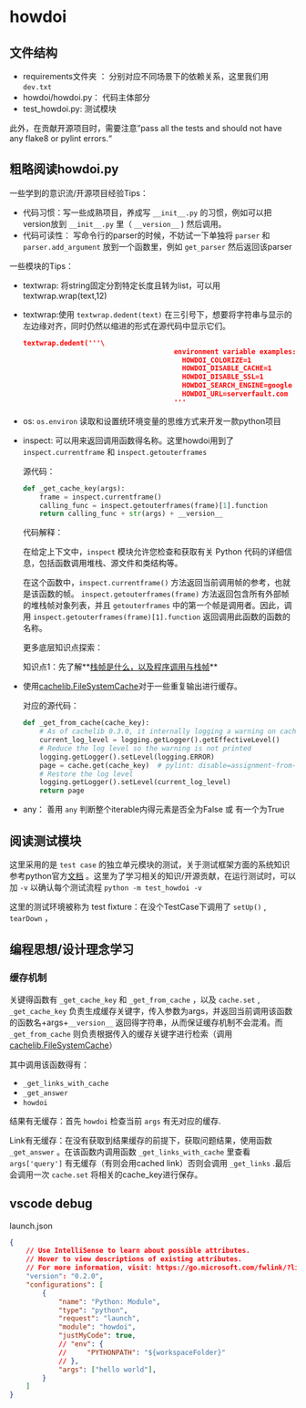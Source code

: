 # howdoi



## 文件结构

- requirements文件夹 ： 分别对应不同场景下的依赖关系，这里我们用 `dev.txt`
- howdoi/howdoi.py： 代码主体部分
- test_howdoi.py: 测试模块

此外，在贡献开源项目时，需要注意”pass all the tests and should not have any flake8 or pylint errors.“

## 粗略阅读howdoi.py

一些学到的意识流/开源项目经验Tips：

- 代码习惯：写一些成熟项目，养成写 `__init__.py` 的习惯，例如可以把version放到 `__init__.py` 里（ `__version__` ) 然后调用。
- 代码可读性： 写命令行的parser的时候，不妨试一下单独将 `parser` 和 `parser.add_argument` 放到一个函数里，例如 `get_parser`  然后返回该parser

一些模块的Tips：

- textwrap: 将string固定分割特定长度且转为list，可以用textwrap.wrap(text,12)
- textwrap:使用 `textwrap.dedent(text)` 在三引号下，想要将字符串与显示的左边缘对齐，同时仍然以缩进的形式在源代码中显示它们。
    
    ```json
    textwrap.dedent('''\
                                         environment variable examples:
                                           HOWDOI_COLORIZE=1
                                           HOWDOI_DISABLE_CACHE=1
                                           HOWDOI_DISABLE_SSL=1
                                           HOWDOI_SEARCH_ENGINE=google
                                           HOWDOI_URL=serverfault.com
                                         '''
    ```
    
- os:  `os.environ` 读取和设置统环境变量的思维方式来开发一款python项目
- inspect: 可以用来返回调用函数得名称。这里howdoi用到了 `inspect.currentframe` 和 `inspect.getouterframes`
    
    源代码：
    
    ```python
    def _get_cache_key(args):
        frame = inspect.currentframe()
        calling_func = inspect.getouterframes(frame)[1].function
        return calling_func + str(args) + __version__
    ```
    
    代码解释：
    
    在给定上下文中，`inspect` 模块允许您检查和获取有关 Python 代码的详细信息，包括函数调用堆栈、源文件和类结构等。
    
    在这个函数中，`inspect.currentframe()` 方法返回当前调用帧的参考，也就是该函数的帧。 `inspect.getouterframes(frame)` 方法返回包含所有外部帧的堆栈帧对象列表，并且 `getouterframes` 中的第一个帧是调用者。因此，调用 `inspect.getouterframes(frame)[1].function` 返回调用此函数的函数的名称。
    
    更多底层知识点探索：
    
    知识点1：先了解**[栈帧是什么，以及程序调用与栈帧](https://www.cnblogs.com/samo/articles/3092895.html)** 
    
- 使用[cachelib.FileSystemCache](https://cachelib.readthedocs.io/en/stable/file/)对于一些重复输出进行缓存。
    
    对应的源代码：
    
    ```python
    def _get_from_cache(cache_key):
        # As of cachelib 0.3.0, it internally logging a warning on cache miss
        current_log_level = logging.getLogger().getEffectiveLevel()
        # Reduce the log level so the warning is not printed
        logging.getLogger().setLevel(logging.ERROR)
        page = cache.get(cache_key)  # pylint: disable=assignment-from-none
        # Restore the log level
        logging.getLogger().setLevel(current_log_level)
        return page
    ```
    
- any： 善用 `any` 判断整个iterable内得元素是否全为False 或 有一个为True

## 阅读测试模块

这里采用的是 `test case` 的独立单元模块的测试，关于测试框架方面的系统知识参考python官方[文档](https://docs.python.org/zh-tw/3/library/unittest.html) 。这里为了学习相关的知识/开源贡献，在运行测试时，可以加 `-v` 以确认每个测试流程 `python -m test_howdoi -v` 

这里的测试环境被称为 test fixture：在没个TestCase下调用了  `setUp()` , `tearDown`  ， 

## 编程思想/设计理念学习

### 缓存机制

关键得函数有 `_get_cache_key`  和 `_get_from_cache` ，以及 `cache.set` , `_get_cache_key` 负责生成缓存关键字，传入参数为args，并返回当前调用该函数的函数名+args+`__version__` 返回得字符串，从而保证缓存机制不会混淆。而`_get_from_cache` 则负责根据传入的缓存关键字进行检索（调用[cachelib.FileSystemCache](https://cachelib.readthedocs.io/en/stable/file/)）

其中调用该函数得有：

- `_get_links_with_cache`
- `_get_answer`
- `howdoi`

结果有无缓存：首先 `howdoi` 检查当前 `args` 有无对应的缓存.

Link有无缓存：在没有获取到结果缓存的前提下，获取问题结果，使用函数 `_get_answer` 。在该函数内调用函数 `_get_links_with_cache` 里查看 `args['query']` 有无缓存（有则会用cached link）否则会调用 `_get_links`  .最后会调用一次 `cache.set` 将相关的cache_key进行保存。

## vscode debug

launch.json

```json
{
    // Use IntelliSense to learn about possible attributes.
    // Hover to view descriptions of existing attributes.
    // For more information, visit: https://go.microsoft.com/fwlink/?linkid=830387
    "version": "0.2.0",
    "configurations": [
        {
            "name": "Python: Module",
            "type": "python",
            "request": "launch",
            "module": "howdoi",
            "justMyCode": true,
            // "env": {
            //     "PYTHONPATH": "${workspaceFolder}"
            // },
            "args": ["hello world"],
        }
    ]
}
```
